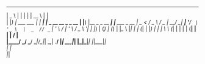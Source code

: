 
  ____              _       _                     _____                  _               
 |  _ \            | |     | |                   |  __ \                | |              
 | |_) | ___   ___ | |_ ___| |_ _ __ __ _ _ __   | |__) |__ _ _ __   ___| |__   ___ _ __ 
 |  _ < / _ \ / _ \| __/ __| __| '__/ _` | '_ \  |  _  // _` | '_ \ / __| '_ \ / _ \ '__|
 | |_) | (_) | (_) | |_\__ \ |_| | | (_| | |_) | | | \ \ (_| | | | | (__| | | |  __/ |   
 |____/ \___/ \___/ \__|___/\__|_|  \__,_| .__/  |_|  \_\__,_|_| |_|\___|_| |_|\___|_|   
                                         | |                                             
                                         |_|                                             

